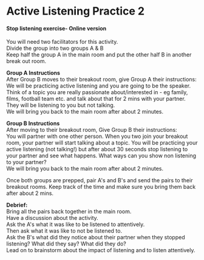 # Active Listening Practice 2

#### **Stop listening exercise- Online version** 

You will need two facilitators for this activity.   
Divide the group into two groups A & B  
Keep half the group A in the main room and put the other half B in another break out room.    
  
**Group A Instructions**   
After Group B moves to their breakout room, give Group A their instructions:  
We will be practicing active listening and you are going to be the speaker. Think of a topic you are really passionate about/interested in - eg family, films, football team etc. and talk about that for 2 mins with your partner. They will be listening to you but not talking.   
We will bring you back to the main room after about 2 minutes. 

  
**Group B Instructions**  
After moving to their breakout room, Give Group B their instructions:   
You will partner with one other person. When you two join your breakout room, your partner will start talking about a topic. You will be practicing your active listening \(not talking!\) but after about 30 seconds stop listening to your partner and see what happens. What ways can you show non listening to your partner?   
We will bring you back to the main room after about 2 minutes.   
  
Once both groups are prepped, pair A's and B's and send the pairs to their breakout rooms. Keep track of the time and make sure you bring them back after about 2 mins. 

**Debrief:**   
Bring all the pairs back together in the main room.   
Have a discussion about the activity.   
Ask the A's what it was like to be listened to attentively.   
Then ask what it was like to not be listened to.   
Ask the B's what did they notice about their partner when they stopped listening? What did they say? What did they do?   
Lead on to brainstorm about the impact of listening and to listen attentively.  

